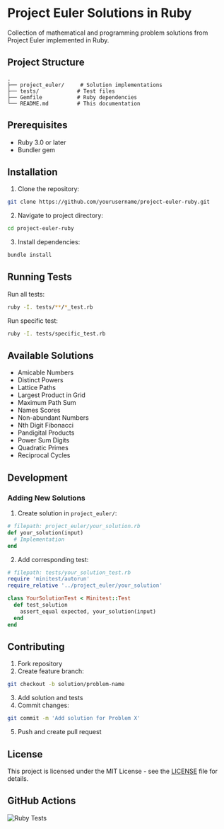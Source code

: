 # Project Euler Solutions in Ruby

Collection of mathematical and programming problem solutions from Project Euler implemented in Ruby.

## Project Structure
```
.
├── project_euler/     # Solution implementations
├── tests/            # Test files
├── Gemfile           # Ruby dependencies
└── README.md         # This documentation
```

## Prerequisites

- Ruby 3.0 or later
- Bundler gem

## Installation

1. Clone the repository:
```sh
git clone https://github.com/yourusername/project-euler-ruby.git
```

2. Navigate to project directory:
```sh
cd project-euler-ruby
```

3. Install dependencies:
```sh
bundle install
```

## Running Tests

Run all tests:
```sh
ruby -I. tests/**/*_test.rb
```

Run specific test:
```sh
ruby -I. tests/specific_test.rb
```

## Available Solutions

- Amicable Numbers
- Distinct Powers
- Lattice Paths
- Largest Product in Grid
- Maximum Path Sum
- Names Scores
- Non-abundant Numbers
- Nth Digit Fibonacci
- Pandigital Products
- Power Sum Digits
- Quadratic Primes
- Reciprocal Cycles

## Development

### Adding New Solutions

1. Create solution in `project_euler/`:
```ruby
# filepath: project_euler/your_solution.rb
def your_solution(input)
  # Implementation
end
```

2. Add corresponding test:
```ruby
# filepath: tests/your_solution_test.rb
require 'minitest/autorun'
require_relative '../project_euler/your_solution'

class YourSolutionTest < Minitest::Test
  def test_solution
    assert_equal expected, your_solution(input)
  end
end
```

## Contributing

1. Fork repository
2. Create feature branch:
```sh
git checkout -b solution/problem-name
```

3. Add solution and tests
4. Commit changes:
```sh
git commit -m 'Add solution for Problem X'
```

5. Push and create pull request

## License

This project is licensed under the MIT License - see the [LICENSE](LICENSE) file for details.

## GitHub Actions

![Ruby Tests](https://github.com/see-why/test-folder/actions/workflows/ci.yml/badge.svg)